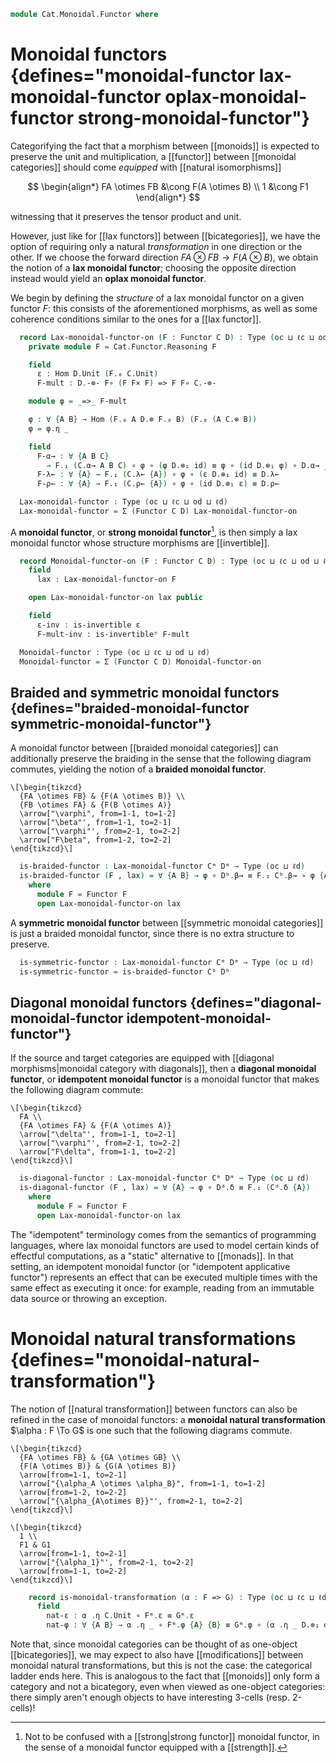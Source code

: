 <!--
```agda
open import Cat.Functor.Naturality
open import Cat.Monoidal.Diagonals
open import Cat.Instances.Product
open import Cat.Monoidal.Braided
open import Cat.Monoidal.Base
open import Cat.Prelude

import Cat.Functor.Reasoning
import Cat.Reasoning
```
-->

```agda
module Cat.Monoidal.Functor where
```

# Monoidal functors {defines="monoidal-functor lax-monoidal-functor oplax-monoidal-functor strong-monoidal-functor"}

<!--
```agda
module _ {oc ℓc od ℓd}
  {C : Precategory oc ℓc} (Cᵐ : Monoidal-category C)
  {D : Precategory od ℓd} (Dᵐ : Monoidal-category D)
  where
  open Cat.Reasoning D
  private
    module C = Monoidal-category Cᵐ
    module D = Monoidal-category Dᵐ
```
-->

Categorifying the fact that a morphism between [[monoids]] is expected
to preserve the unit and multiplication, a [[functor]] between [[monoidal
categories]] should come *equipped* with [[natural isomorphisms]]

$$
\begin{align*}
FA \otimes FB &\cong F(A \otimes B) \\
1 &\cong F1
\end{align*}
$$

witnessing that it preserves the tensor product and unit.

However, just like for [[lax functors]] between [[bicategories]], we have
the option of requiring only a natural *transformation* in one direction
or the other.
If we choose the forward direction $FA \otimes FB \to F(A \otimes B)$,
we obtain the notion of a **lax monoidal functor**; choosing the
opposite direction instead would yield an **oplax monoidal functor**.

We begin by defining the *structure* of a lax monoidal functor on a given
functor $F$: this consists of the aforementioned morphisms, as well
as some coherence conditions similar to the ones for a [[lax functor]].

```agda
  record Lax-monoidal-functor-on (F : Functor C D) : Type (oc ⊔ ℓc ⊔ od ⊔ ℓd) where
    private module F = Cat.Functor.Reasoning F

    field
      ε : Hom D.Unit (F.₀ C.Unit)
      F-mult : D.-⊗- F∘ (F F× F) => F F∘ C.-⊗-

    module φ = _=>_ F-mult

    φ : ∀ {A B} → Hom (F.₀ A D.⊗ F.₀ B) (F.₀ (A C.⊗ B))
    φ = φ.η _

    field
      F-α→ : ∀ {A B C}
        → F.₁ (C.α→ A B C) ∘ φ ∘ (φ D.⊗₁ id) ≡ φ ∘ (id D.⊗₁ φ) ∘ D.α→ _ _ _
      F-λ← : ∀ {A} → F.₁ (C.λ← {A}) ∘ φ ∘ (ε D.⊗₁ id) ≡ D.λ←
      F-ρ← : ∀ {A} → F.₁ (C.ρ← {A}) ∘ φ ∘ (id D.⊗₁ ε) ≡ D.ρ←
```

<!--
```agda
    F-α← : ∀ {A B C}
      → F.₁ (C.α← A B C) ∘ φ ∘ (id D.⊗₁ φ) ≡ φ ∘ (φ D.⊗₁ id) ∘ D.α← _ _ _
    F-α← = swizzle (sym (F-α→ ∙ assoc _ _ _)) (D.α≅ .invl) (F.F-map-iso C.α≅ .invr)
      ∙ sym (assoc _ _ _)

  private unquoteDecl eqv = declare-record-iso eqv (quote Lax-monoidal-functor-on)
  Lax-monoidal-functor-on-path
    : ∀ {F} {l l' : Lax-monoidal-functor-on F}
    → l .Lax-monoidal-functor-on.ε ≡ l' .Lax-monoidal-functor-on.ε
    → l .Lax-monoidal-functor-on.F-mult ≡ l' .Lax-monoidal-functor-on.F-mult
    → l ≡ l'
  Lax-monoidal-functor-on-path p q = Iso.injective eqv
    (Σ-pathp p (Σ-prop-pathp (λ _ _ → hlevel 1) q))
```
-->

```agda
  Lax-monoidal-functor : Type (oc ⊔ ℓc ⊔ od ⊔ ℓd)
  Lax-monoidal-functor = Σ (Functor C D) Lax-monoidal-functor-on
```

A **monoidal functor**, or **strong monoidal functor**[^strong], is
then simply a lax monoidal functor whose structure morphisms are
[[invertible]].

[^strong]: Not to be confused with a [[strong|strong functor]] monoidal
functor, in the sense of a monoidal functor equipped with a [[strength]].

```agda
  record Monoidal-functor-on (F : Functor C D) : Type (oc ⊔ ℓc ⊔ od ⊔ ℓd) where
    field
      lax : Lax-monoidal-functor-on F

    open Lax-monoidal-functor-on lax public

    field
      ε-inv : is-invertible ε
      F-mult-inv : is-invertibleⁿ F-mult

  Monoidal-functor : Type (oc ⊔ ℓc ⊔ od ⊔ ℓd)
  Monoidal-functor = Σ (Functor C D) Monoidal-functor-on
```

## Braided and symmetric monoidal functors {defines="braided-monoidal-functor symmetric-monoidal-functor"}

A monoidal functor between [[braided monoidal categories]] can additionally
preserve the braiding in the sense that the following diagram commutes,
yielding the notion of a **braided monoidal functor**.

~~~{.quiver}
\[\begin{tikzcd}
  {FA \otimes FB} & {F(A \otimes B)} \\
  {FB \otimes FA} & {F(B \otimes A)}
  \arrow["\varphi", from=1-1, to=1-2]
  \arrow["\beta"', from=1-1, to=2-1]
  \arrow["\varphi"', from=2-1, to=2-2]
  \arrow["F\beta", from=1-2, to=2-2]
\end{tikzcd}\]
~~~

<!--
```agda
module _ {oc ℓc od ℓd}
  {C : Precategory oc ℓc} {Cᵐ : Monoidal-category C}
  {D : Precategory od ℓd} {Dᵐ : Monoidal-category D}
  (Cᵇ : Braided-monoidal Cᵐ)
  (Dᵇ : Braided-monoidal Dᵐ)
  where
  open Cat.Reasoning D
  module Cᵇ = Braided-monoidal Cᵇ
  module Dᵇ = Braided-monoidal Dᵇ
```
-->

```agda
  is-braided-functor : Lax-monoidal-functor Cᵐ Dᵐ → Type (oc ⊔ ℓd)
  is-braided-functor (F , lax) = ∀ {A B} → φ ∘ Dᵇ.β→ ≡ F.₁ Cᵇ.β→ ∘ φ {A} {B}
    where
      module F = Functor F
      open Lax-monoidal-functor-on lax
```

A **symmetric monoidal functor** between [[symmetric monoidal categories]]
is just a braided monoidal functor, since there is no extra structure to
preserve.

<!--
```agda
module _ {oc ℓc od ℓd}
  {C : Precategory oc ℓc} {Cᵐ : Monoidal-category C}
  {D : Precategory od ℓd} {Dᵐ : Monoidal-category D}
  (Cˢ : Symmetric-monoidal Cᵐ)
  (Dˢ : Symmetric-monoidal Dᵐ)
  where
  open Symmetric-monoidal Cˢ using (Cᵇ)
  open Symmetric-monoidal Dˢ using () renaming (Cᵇ to Dᵇ)
```
-->

```agda
  is-symmetric-functor : Lax-monoidal-functor Cᵐ Dᵐ → Type (oc ⊔ ℓd)
  is-symmetric-functor = is-braided-functor Cᵇ Dᵇ
```

## Diagonal monoidal functors {defines="diagonal-monoidal-functor idempotent-monoidal-functor"}

If the source and target categories are equipped with [[diagonal
morphisms|monoidal category with diagonals]], then a **diagonal
monoidal functor**, or **idempotent monoidal functor** is a monoidal
functor that makes the following diagram commute:

~~~{.quiver}
\[\begin{tikzcd}
  FA \\
  {FA \otimes FA} & {F(A \otimes A)}
  \arrow["\delta"', from=1-1, to=2-1]
  \arrow["\varphi"', from=2-1, to=2-2]
  \arrow["F\delta", from=1-1, to=2-2]
\end{tikzcd}\]
~~~

<!--
```agda
module _ {oc ℓc od ℓd}
  {C : Precategory oc ℓc} {Cᵐ : Monoidal-category C}
  {D : Precategory od ℓd} {Dᵐ : Monoidal-category D}
  (Cᵈ : Diagonals Cᵐ)
  (Dᵈ : Diagonals Dᵐ)
  where
  open Cat.Reasoning D
  module Cᵈ = Diagonals Cᵈ
  module Dᵈ = Diagonals Dᵈ
```
-->

```agda
  is-diagonal-functor : Lax-monoidal-functor Cᵐ Dᵐ → Type (oc ⊔ ℓd)
  is-diagonal-functor (F , lax) = ∀ {A} → φ ∘ Dᵈ.δ ≡ F.₁ (Cᵈ.δ {A})
    where
      module F = Functor F
      open Lax-monoidal-functor-on lax
```

The "idempotent" terminology comes from the semantics of programming
languages, where lax monoidal functors are used to model certain kinds
of effectful computations, as a "static" alternative to [[monads]].
In that setting, an idempotent monoidal functor (or "idempotent
applicative functor") represents an effect that can be executed
multiple times with the same effect as executing it once: for example,
reading from an immutable data source or throwing an exception.

# Monoidal natural transformations {defines="monoidal-natural-transformation"}

The notion of [[natural transformation]] between functors can also be
refined in the case of monoidal functors: a **monoidal natural
transformation** $\alpha : F \To G$ is one such that the following
diagrams commute.

<div class="mathpar">

~~~{.quiver}
\[\begin{tikzcd}
  {FA \otimes FB} & {GA \otimes GB} \\
  {F(A \otimes B)} & {G(A \otimes B)}
  \arrow[from=1-1, to=2-1]
  \arrow["{\alpha_A \otimes \alpha_B}", from=1-1, to=1-2]
  \arrow[from=1-2, to=2-2]
  \arrow["{\alpha_{A\otimes B}}"', from=2-1, to=2-2]
\end{tikzcd}\]
~~~

~~~{.quiver}
\[\begin{tikzcd}
  1 \\
  F1 & G1
  \arrow[from=1-1, to=2-1]
  \arrow["{\alpha_1}"', from=2-1, to=2-2]
  \arrow[from=1-1, to=2-2]
\end{tikzcd}\]
~~~

</div>

<!--
```agda
module _ {oc ℓc od ℓd}
  {C : Precategory oc ℓc} {Cᵐ : Monoidal-category C}
  {D : Precategory od ℓd} {Dᵐ : Monoidal-category D}
  where
  open Cat.Reasoning D
  private
    module C = Monoidal-category Cᵐ
    module D = Monoidal-category Dᵐ
  module _ ((F , F-monoidal) (G , G-monoidal) : Lax-monoidal-functor Cᵐ Dᵐ) where
    module Fᵐ = Lax-monoidal-functor-on F-monoidal
    module Gᵐ = Lax-monoidal-functor-on G-monoidal
    open _=>_
```
-->

```agda
    record is-monoidal-transformation (α : F => G) : Type (oc ⊔ ℓc ⊔ ℓd) where
      field
        nat-ε : α .η C.Unit ∘ Fᵐ.ε ≡ Gᵐ.ε
        nat-φ : ∀ {A B} → α .η _ ∘ Fᵐ.φ {A} {B} ≡ Gᵐ.φ ∘ (α .η _ D.⊗₁ α .η _)
```

<!--
```agda
  private unquoteDecl nat-eqv = declare-record-iso nat-eqv (quote is-monoidal-transformation)
  instance
    H-Level-is-monoidal-transformation : ∀ {F G α k} → H-Level (is-monoidal-transformation F G α) (suc k)
    H-Level-is-monoidal-transformation = prop-instance (Iso→is-hlevel 1 nat-eqv (hlevel 1))
```
-->

Note that, since monoidal categories can be thought of as one-object
[[bicategories]], we may expect to also have [[modifications]] between
monoidal natural transformations, but this is not the case: the
categorical ladder ends here. This is analogous to the fact that
[[monoids]] only form a category and not a bicategory, even when
viewed as one-object categories: there simply aren't enough objects
to have interesting 3-cells (resp. 2-cells)!
